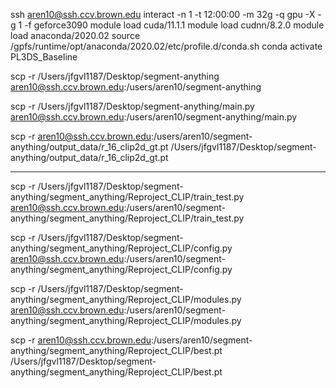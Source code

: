 ssh aren10@ssh.ccv.brown.edu
interact -n 1 -t 12:00:00 -m 32g -q gpu  -X -g 1 -f geforce3090
module load cuda/11.1.1
module load cudnn/8.2.0
module load anaconda/2020.02
source /gpfs/runtime/opt/anaconda/2020.02/etc/profile.d/conda.sh
conda activate PL3DS_Baseline

scp -r /Users/jfgvl1187/Desktop/segment-anything aren10@ssh.ccv.brown.edu:/users/aren10/segment-anything


scp -r /Users/jfgvl1187/Desktop/segment-anything/main.py aren10@ssh.ccv.brown.edu:/users/aren10/segment-anything/main.py


scp -r aren10@ssh.ccv.brown.edu:/users/aren10/segment-anything/output_data/r_16_clip2d_gt.pt /Users/jfgvl1187/Desktop/segment-anything/output_data/r_16_clip2d_gt.pt
______

scp -r /Users/jfgvl1187/Desktop/segment-anything/segment_anything/Reproject_CLIP/train_test.py aren10@ssh.ccv.brown.edu:/users/aren10/segment-anything/segment_anything/Reproject_CLIP/train_test.py

scp -r /Users/jfgvl1187/Desktop/segment-anything/segment_anything/Reproject_CLIP/config.py aren10@ssh.ccv.brown.edu:/users/aren10/segment-anything/segment_anything/Reproject_CLIP/config.py

scp -r /Users/jfgvl1187/Desktop/segment-anything/segment_anything/Reproject_CLIP/modules.py aren10@ssh.ccv.brown.edu:/users/aren10/segment-anything/segment_anything/Reproject_CLIP/modules.py

scp -r aren10@ssh.ccv.brown.edu:/users/aren10/segment-anything/segment_anything/Reproject_CLIP/best.pt /Users/jfgvl1187/Desktop/segment-anything/segment_anything/Reproject_CLIP/best.pt